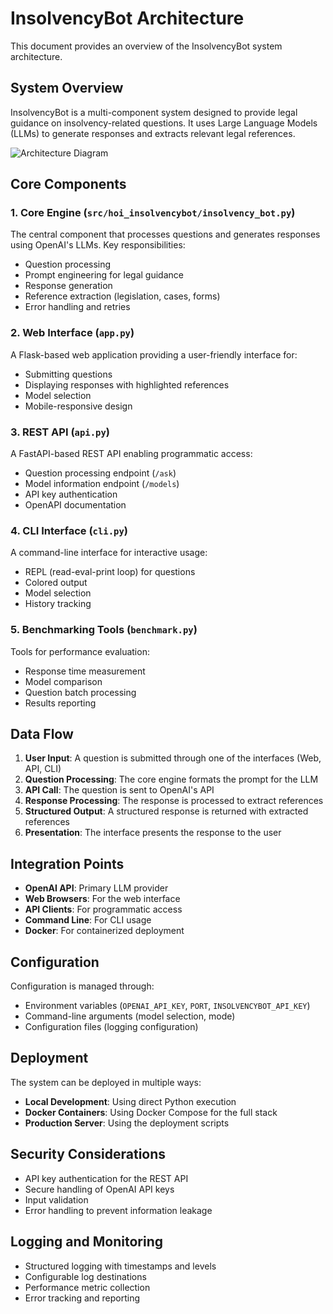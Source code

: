 # InsolvencyBot Architecture

This document provides an overview of the InsolvencyBot system architecture.

## System Overview

InsolvencyBot is a multi-component system designed to provide legal guidance on insolvency-related questions. It uses Large Language Models (LLMs) to generate responses and extracts relevant legal references.

![Architecture Diagram](architecture_diagram.png)

## Core Components

### 1. Core Engine (`src/hoi_insolvencybot/insolvency_bot.py`)

The central component that processes questions and generates responses using OpenAI's LLMs. Key responsibilities:

- Question processing
- Prompt engineering for legal guidance
- Response generation
- Reference extraction (legislation, cases, forms)
- Error handling and retries

### 2. Web Interface (`app.py`)

A Flask-based web application providing a user-friendly interface for:

- Submitting questions
- Displaying responses with highlighted references
- Model selection
- Mobile-responsive design

### 3. REST API (`api.py`)

A FastAPI-based REST API enabling programmatic access:

- Question processing endpoint (`/ask`)
- Model information endpoint (`/models`)
- API key authentication
- OpenAPI documentation

### 4. CLI Interface (`cli.py`)

A command-line interface for interactive usage:

- REPL (read-eval-print loop) for questions
- Colored output
- Model selection
- History tracking

### 5. Benchmarking Tools (`benchmark.py`)

Tools for performance evaluation:

- Response time measurement
- Model comparison
- Question batch processing
- Results reporting

## Data Flow

1. **User Input**: A question is submitted through one of the interfaces (Web, API, CLI)
2. **Question Processing**: The core engine formats the prompt for the LLM
3. **API Call**: The question is sent to OpenAI's API
4. **Response Processing**: The response is processed to extract references
5. **Structured Output**: A structured response is returned with extracted references
6. **Presentation**: The interface presents the response to the user

## Integration Points

- **OpenAI API**: Primary LLM provider
- **Web Browsers**: For the web interface
- **API Clients**: For programmatic access
- **Command Line**: For CLI usage
- **Docker**: For containerized deployment

## Configuration

Configuration is managed through:

- Environment variables (`OPENAI_API_KEY`, `PORT`, `INSOLVENCYBOT_API_KEY`)
- Command-line arguments (model selection, mode)
- Configuration files (logging configuration)

## Deployment

The system can be deployed in multiple ways:

- **Local Development**: Using direct Python execution
- **Docker Containers**: Using Docker Compose for the full stack
- **Production Server**: Using the deployment scripts

## Security Considerations

- API key authentication for the REST API
- Secure handling of OpenAI API keys
- Input validation
- Error handling to prevent information leakage

## Logging and Monitoring

- Structured logging with timestamps and levels
- Configurable log destinations
- Performance metric collection
- Error tracking and reporting
